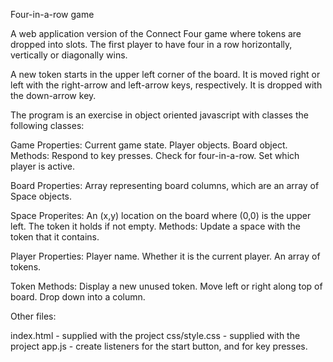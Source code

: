 Four-in-a-row game

A web application version of the Connect Four game where tokens are dropped 
into slots. The first player to have four in a row horizontally, vertically or
diagonally wins.

A new token starts in the upper left corner of the board. It is moved right or
left with the right-arrow and left-arrow keys, respectively. It is dropped with
the down-arrow key.

The program is an exercise in object oriented javascript with classes the 
following classes:

Game
  Properties: Current game state. Player objects. Board object.
  Methods: Respond to key presses. Check for four-in-a-row. Set which player is
  active.

Board
  Properties: Array representing board columns, which are an array of Space 
    objects.

Space
  Properites: An (x,y) location on the board where (0,0) is the upper left. The 
    token it holds if not empty.
  Methods: Update a space with the token that it contains.

Player
  Properties: Player name.  Whether it is the current player. An array of tokens.

Token
  Methods: Display a new unused token. Move left or right along top of board. 
  Drop down into a column.


 Other files:

 index.html - supplied with the project
 css/style.css - supplied with the project
 app.js - create listeners for the start button, and for key presses.

